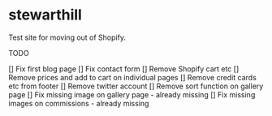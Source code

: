 # stewarthill

Test site for moving out of Shopify.

TODO

[] Fix first blog page
[] Fix contact form
[] Remove Shopify cart etc
[] Remove prices and add to cart on individual pages
[] Remove credit cards etc from footer
[] Remove twitter account
[] Remove sort function on gallery page
[] Fix missing image on gallery page - already missing
[] Fix missing images on commissions - already missing
